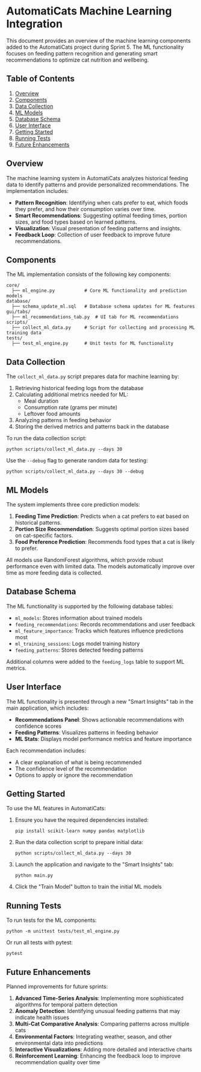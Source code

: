 # AutomatiCats Machine Learning Integration

This document provides an overview of the machine learning components added to the AutomatiCats project during Sprint 5. The ML functionality focuses on feeding pattern recognition and generating smart recommendations to optimize cat nutrition and wellbeing.

## Table of Contents
1. [Overview](#overview)
2. [Components](#components)
3. [Data Collection](#data-collection)
4. [ML Models](#ml-models)
5. [Database Schema](#database-schema)
6. [User Interface](#user-interface)
7. [Getting Started](#getting-started)
8. [Running Tests](#running-tests)
9. [Future Enhancements](#future-enhancements)

## Overview

The machine learning system in AutomatiCats analyzes historical feeding data to identify patterns and provide personalized recommendations. The implementation includes:

- **Pattern Recognition**: Identifying when cats prefer to eat, which foods they prefer, and how their consumption varies over time.
- **Smart Recommendations**: Suggesting optimal feeding times, portion sizes, and food types based on learned patterns.
- **Visualization**: Visual presentation of feeding patterns and insights.
- **Feedback Loop**: Collection of user feedback to improve future recommendations.

## Components

The ML implementation consists of the following key components:

```
core/
  ├── ml_engine.py           # Core ML functionality and prediction models
database/
  ├── schema_update_ml.sql   # Database schema updates for ML features
gui/tabs/
  ├── ml_recommendations_tab.py  # UI tab for ML recommendations
scripts/
  ├── collect_ml_data.py     # Script for collecting and processing ML training data
tests/
  ├── test_ml_engine.py      # Unit tests for ML functionality
```

## Data Collection

The `collect_ml_data.py` script prepares data for machine learning by:

1. Retrieving historical feeding logs from the database
2. Calculating additional metrics needed for ML:
   - Meal duration
   - Consumption rate (grams per minute)
   - Leftover food amounts
3. Analyzing patterns in feeding behavior
4. Storing the derived metrics and patterns back in the database

To run the data collection script:

```
python scripts/collect_ml_data.py --days 30
```

Use the `--debug` flag to generate random data for testing:

```
python scripts/collect_ml_data.py --days 30 --debug
```

## ML Models

The system implements three core prediction models:

1. **Feeding Time Prediction**: Predicts when a cat prefers to eat based on historical patterns.
2. **Portion Size Recommendation**: Suggests optimal portion sizes based on cat-specific factors.
3. **Food Preference Prediction**: Recommends food types that a cat is likely to prefer.

All models use RandomForest algorithms, which provide robust performance even with limited data. The models automatically improve over time as more feeding data is collected.

## Database Schema

The ML functionality is supported by the following database tables:

- `ml_models`: Stores information about trained models
- `feeding_recommendations`: Records recommendations and user feedback
- `ml_feature_importance`: Tracks which features influence predictions most
- `ml_training_sessions`: Logs model training history
- `feeding_patterns`: Stores detected feeding patterns

Additional columns were added to the `feeding_logs` table to support ML metrics.

## User Interface

The ML functionality is presented through a new "Smart Insights" tab in the main application, which includes:

- **Recommendations Panel**: Shows actionable recommendations with confidence scores
- **Feeding Patterns**: Visualizes patterns in feeding behavior
- **ML Stats**: Displays model performance metrics and feature importance

Each recommendation includes:
- A clear explanation of what is being recommended
- The confidence level of the recommendation
- Options to apply or ignore the recommendation

## Getting Started

To use the ML features in AutomatiCats:

1. Ensure you have the required dependencies installed:
   ```
   pip install scikit-learn numpy pandas matplotlib
   ```

2. Run the data collection script to prepare initial data:
   ```
   python scripts/collect_ml_data.py --days 30
   ```

3. Launch the application and navigate to the "Smart Insights" tab:
   ```
   python main.py
   ```

4. Click the "Train Model" button to train the initial ML models

## Running Tests

To run tests for the ML components:

```
python -m unittest tests/test_ml_engine.py
```

Or run all tests with pytest:

```
pytest
```

## Future Enhancements

Planned improvements for future sprints:

1. **Advanced Time-Series Analysis**: Implementing more sophisticated algorithms for temporal pattern detection
2. **Anomaly Detection**: Identifying unusual feeding patterns that may indicate health issues
3. **Multi-Cat Comparative Analysis**: Comparing patterns across multiple cats
4. **Environmental Factors**: Integrating weather, season, and other environmental data into predictions
5. **Interactive Visualizations**: Adding more detailed and interactive charts
6. **Reinforcement Learning**: Enhancing the feedback loop to improve recommendation quality over time 